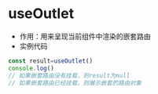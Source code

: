 # useOutlet
* 作用：用来呈现当前组件中渲染的嵌套路由
* 实例代码
```js
const result=useOutlet()
console.log()
// 如果嵌套路由没有挂载，则result为null
// 如果嵌套路由已经挂载，则展示嵌套的路由对象